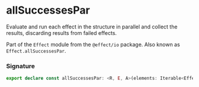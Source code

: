 # allSuccessesPar

Evaluate and run each effect in the structure in parallel and collect the
results, discarding results from failed effects.

Part of the `Effect` module from the `@effect/io` package. Also known as `Effect.allSuccessesPar`.

### Signature

```typescript
export declare const allSuccessesPar: <R, E, A>(elements: Iterable<Effect<R, E, A>>) => Effect<R, never, A[]>
```
